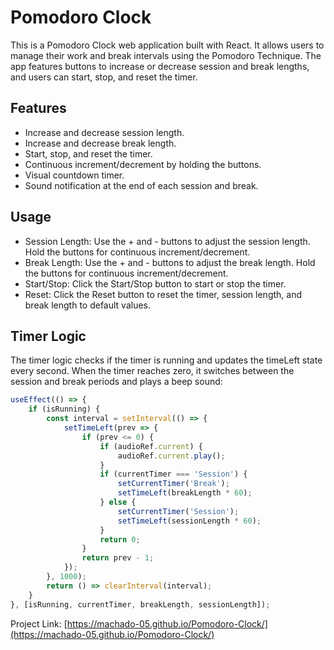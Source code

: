 # Pomodoro Clock

This is a Pomodoro Clock web application built with React. It allows users to manage their work and break intervals using the Pomodoro Technique. The app features buttons to increase or decrease session and break lengths, and users can start, stop, and reset the timer.

## Features

- Increase and decrease session length.
- Increase and decrease break length.
- Start, stop, and reset the timer.
- Continuous increment/decrement by holding the buttons.
- Visual countdown timer.
- Sound notification at the end of each session and break.

## Usage
- Session Length: Use the + and - buttons to adjust the session length. Hold the buttons for continuous increment/decrement.
- Break Length: Use the + and - buttons to adjust the break length. Hold the buttons for continuous increment/decrement.
- Start/Stop: Click the Start/Stop button to start or stop the timer.
- Reset: Click the Reset button to reset the timer, session length, and break length to default values.

## Timer Logic
The timer logic checks if the timer is running and updates the timeLeft state every second. When the timer reaches zero, it switches between the session and break periods and plays a beep sound:

```jsx
useEffect(() => {
    if (isRunning) {
        const interval = setInterval(() => {
            setTimeLeft(prev => {
                if (prev <= 0) {
                    if (audioRef.current) {
                        audioRef.current.play();
                    }
                    if (currentTimer === 'Session') {
                        setCurrentTimer('Break');
                        setTimeLeft(breakLength * 60);
                    } else {
                        setCurrentTimer('Session');
                        setTimeLeft(sessionLength * 60);
                    }
                    return 0;
                }
                return prev - 1;
            });
        }, 1000);
        return () => clearInterval(interval);
    }
}, [isRunning, currentTimer, breakLength, sessionLength]);
```
Project Link: [https://machado-05.github.io/Pomodoro-Clock/](https://machado-05.github.io/Pomodoro-Clock/)


